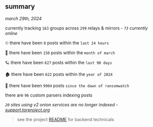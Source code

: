 
## summary
_march 29th, 2024_

currently tracking `163` groups across `299` relays & mirrors - _`73` currently online_

⏲ there have been `8` posts within the `last 24 hours`

🦈 there have been `150` posts within the `month of march`

🪐 there have been `627` posts within the `last 90 days`

🏚 there have been `622` posts within the `year of 2024`

🦕 there have been `9904` posts `since the dawn of ransomwatch`

there are `96` custom parsers indexing posts

_`20` sites using v2 onion services are no longer indexed - [support.torproject.org](https://support.torproject.org/onionservices/v2-deprecation/)_

> see the project [README](https://github.com/joshhighet/ransomwatch#ransomwatch--) for backend technicals
